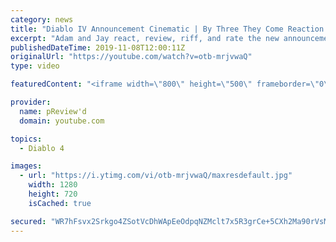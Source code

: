 ```yaml
---
category: news
title: "Diablo IV Announcement Cinematic | By Three They Come Reaction / Review / Rating"
excerpt: "Adam and Jay react, review, riff, and rate the new announcement cinematic everyone wanted to see last year at Blizzcon, Diablo IV 'By Three They Come'."
publishedDateTime: 2019-11-08T12:00:11Z
originalUrl: "https://youtube.com/watch?v=otb-mrjvwaQ"
type: video

featuredContent: "<iframe width=\"800\" height=\"500\" frameborder=\"0\" src=\"https://www.youtube.com/embed/otb-mrjvwaQ\" allow=\"accelerometer; autoplay; encrypted-media; gyroscope; picture-in-picture\" allowfullscreen></iframe>"

provider:
  name: pReview'd
  domain: youtube.com

topics:
  - Diablo 4

images:
  - url: "https://i.ytimg.com/vi/otb-mrjvwaQ/maxresdefault.jpg"
    width: 1280
    height: 720
    isCached: true

secured: "WR7hFsvx2Srkgo4ZSotVcDhWApEeOdpqNZMclt7x5R3grCe+5CXh2Ma90rVsMiPcXqdGm4TSmbBhKzhFTDBhWwpxNxGA/DSR0UfKhBA/5HCadJOiUawAPjqGXmKoOHsZP4fNIIaKohTfcRB/HhhEAEILGJKCf9qEncx2Oy6yWyTYc7B5Fglqasr6Ez67bIxvL0/R3QN7aCfe2tXHPOKJz3yjW1Js9ditcfyD8iSz+f7HViTlU/o4el0FE6mHGwRT42zvmN7kp/NuBr51t2HNnqULFSQmQNKf46iFYkpNWlRbBwoPLSDkdWZiYxmLoKbbTJ+04u0VxcXSB7geaMRsCowQS5G/eCMcFNBwqHIpXfV0KKE8/fnhxSwnDVHKsTxK1RfMbZvXvdniaP2w3VCj153/LY2WcfE+6HFFicqibfN3eWf/Kl8MYPlSZMRXMjPE;8XDTeDtdqSMku1m271I3tw=="
---
```



